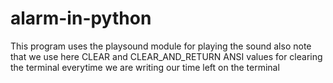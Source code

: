 # alarm-in-python

This program uses the playsound module for playing the sound also note that we use here CLEAR and CLEAR_AND_RETURN ANSI values for clearing the terminal everytime we are writing our time left on the terminal

